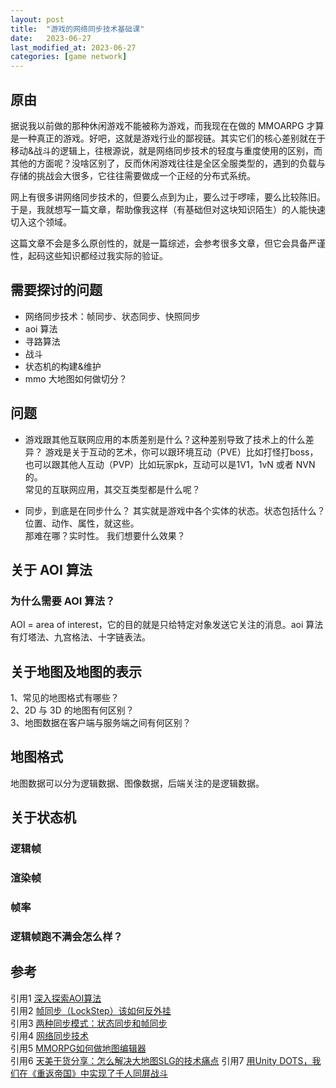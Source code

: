 ```yaml
---
layout: post
title:  "游戏的网络同步技术基础课"
date:   2023-06-27
last_modified_at: 2023-06-27
categories: [game network]
---
```


## 原由
据说我以前做的那种休闲游戏不能被称为游戏，而我现在在做的 MMOARPG 才算是一种真正的游戏。好吧，这就是游戏行业的鄙视链。其实它们的核心差别就在于移动&战斗的逻辑上，往根源说，就是网络同步技术的轻度与重度使用的区别，而其他的方面呢？没啥区别了，反而休闲游戏往往是全区全服类型的，遇到的负载与存储的挑战会大很多，它往往需要做成一个正经的分布式系统。  

网上有很多讲网络同步技术的，但要么点到为止，要么过于啰嗦，要么比较陈旧。于是，我就想写一篇文章，帮助像我这样（有基础但对这块知识陌生）的人能快速切入这个领域。  

这篇文章不会是多么原创性的，就是一篇综述，会参考很多文章，但它会具备严谨性，起码这些知识都经过我实际的验证。  


## 需要探讨的问题
* 网络同步技术：帧同步、状态同步、快照同步
* aoi 算法
* 寻路算法
* 战斗
* 状态机的构建&维护
* mmo 大地图如何做切分？


## 问题
* 游戏跟其他互联网应用的本质差别是什么？这种差别导致了技术上的什么差异？
游戏是关于互动的艺术，你可以跟环境互动（PVE）比如打怪打boss，也可以跟其他人互动（PVP）比如玩家pk，互动可以是1V1，1vN 或者 NVN 的。  
常见的互联网应用，其交互类型都是什么呢？


* 同步，到底是在同步什么？
其实就是游戏中各个实体的状态。状态包括什么？位置、动作、属性，就这些。  
那难在哪？实时性。
我们想要什么效果？


## 关于 AOI 算法
### 为什么需要 AOI 算法？
AOI = area of interest，它的目的就是只给特定对象发送它关注的消息。aoi 算法有灯塔法、九宫格法、十字链表法。


## 关于地图及地图的表示
1、常见的地图格式有哪些？  
2、2D 与 3D 的地图有何区别？  
3、地图数据在客户端与服务端之间有何区别？  

## 地图格式
地图数据可以分为逻辑数据、图像数据，后端关注的是逻辑数据。


## 关于状态机
### 逻辑帧

### 渲染帧

### 帧率

### 逻辑帧跑不满会怎么样？



## 参考
引用1 [深入探索AOI算法](https://zhuanlan.zhihu.com/p/201588990)  
引用2 [帧同步（LockStep）该如何反外挂](https://zhuanlan.zhihu.com/p/34014063)  
引用3 [两种同步模式：状态同步和帧同步](https://zhuanlan.zhihu.com/p/36884005)  
引用4 [网络同步技术](https://gameinstitute.qq.com/course/detail/10242)  
引用5 [MMORPG如何做地图编辑器](https://www.bilibili.com/read/cv22912097/)  
引用6 [天美干货分享：怎么解决大地图SLG的技术痛点](https://baijiahao.baidu.com/s?id=1759282491584995067&wfr=spider&for=pc)
引用7 [用Unity DOTS，我们在《重返帝国》中实现了千人同屏战斗](https://developer.unity.cn/projects/642416adedbc2a1330b76230)